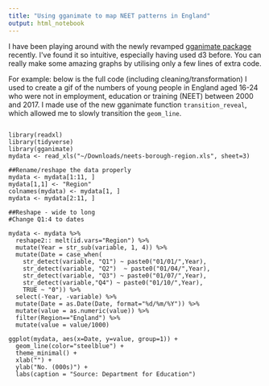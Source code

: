 ```yaml
---
title: "Using gganimate to map NEET patterns in England"
output: html_notebook
---
```


I have been playing around with the newly revamped [gganimate package]("https://github.com/thomasp85/gganimate") recently. I've found it so intuitive, especially having used d3 before. You can really make some amazing graphs by utilising only a few lines of extra code.

For example: below is the full code (including cleaning/transformation) I used to create a gif of the numbers of young people in England aged 16-24 who were not in employment, education or training (NEET) between 2000 and 2017. I made use of the new gganimate function `transition_reveal`, which allowed me to slowly transition the `geom_line`.

```##Read in the data

library(readxl)
library(tidyverse)
library(gganimate)
mydata <- read_xls("~/Downloads/neets-borough-region.xls", sheet=3)

##Rename/reshape the data properly
mydata <- mydata[1:11, ]
mydata[1,1] <- "Region"
colnames(mydata) <- mydata[1, ]
mydata <- mydata[2:11, ]

##Reshape - wide to long
#Change Q1:4 to dates

mydata <- mydata %>%
  reshape2:: melt(id.vars="Region") %>%
  mutate(Year = str_sub(variable, 1, 4)) %>%
  mutate(Date = case_when(
    str_detect(variable, "Q1") ~ paste0("01/01/",Year),
    str_detect(variable, "Q2")  ~ paste0("01/04/",Year),
    str_detect(variable, "Q3") ~ paste0("01/07/",Year),
    str_detect(variable,"Q4") ~ paste0("01/10/",Year),
    TRUE ~ "0")) %>%
  select(-Year, -variable) %>%
  mutate(Date = as.Date(Date, format="%d/%m/%Y")) %>%
  mutate(value = as.numeric(value)) %>%
  filter(Region=="England") %>%
  mutate(value = value/1000)

ggplot(mydata, aes(x=Date, y=value, group=1)) +
  geom_line(color="steelblue") +
  theme_minimal() +
  xlab("") +
  ylab("No. (000s)") +
  labs(caption = "Source: Department for Education")
```






